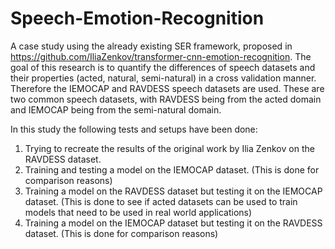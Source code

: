 # Speech-Emotion-Recognition
A case study using the already existing SER framework, proposed in https://github.com/IliaZenkov/transformer-cnn-emotion-recognition.
The goal of this research is to quantify the differences of speech datasets and their properties (acted, natural, semi-natural) in a cross validation manner. 
Therefore the IEMOCAP and RAVDESS speech datasets are used. These are two common speech datasets, with RAVDESS being from the acted domain and IEMOCAP being from the semi-natural domain.

In this study the following tests and setups have been done:
1. Trying to recreate the results of the original work by Ilia Zenkov on the RAVDESS dataset. 
2. Training and testing a model on the IEMOCAP dataset. (This is done for comparison reasons)
3. Training a model on the RAVDESS dataset but testing it on the IEMOCAP dataset. (This is done to see if acted datasets can be used to train models that need to be used in real world applications)
4. Training a model on the IEMOCAP dataset but testing it on the RAVDESS dataset. (This is done for comparison reasons)
